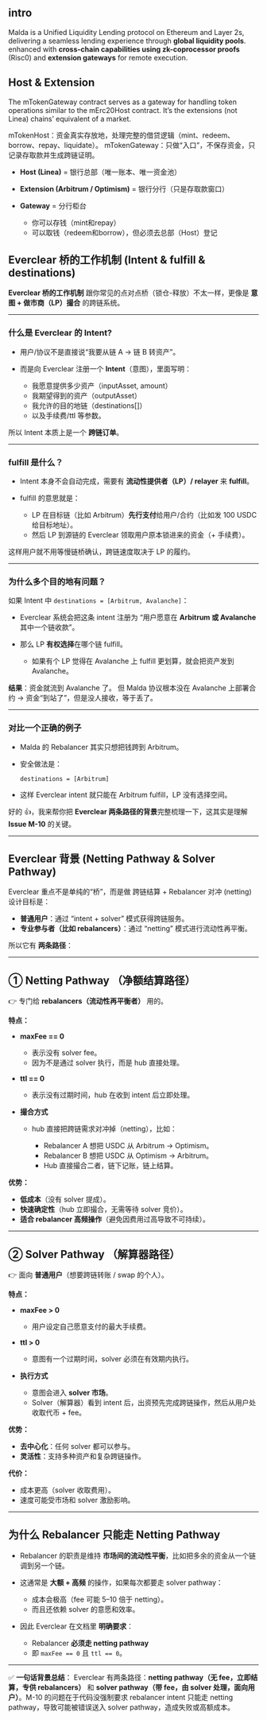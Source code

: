 
## intro
Malda is a Unified Liquidity Lending protocol on Ethereum and Layer 2s, delivering a seamless lending experience through **global liquidity pools**. 
enhanced with **cross-chain capabilities using zk-coprocessor proofs** (Risc0) and **extension gateways** for remote execution.

## Host & Extension

The mTokenGateway contract serves as a gateway for handling token operations similar to the mErc20Host contract. It’s the extensions (not Linea) chains’ equivalent of a market.

mTokenHost：资金真实存放地，处理完整的借贷逻辑（mint、redeem、borrow、repay、liquidate）。
mTokenGateway：只做“入口”，不保存资金，只记录存取款并生成跨链证明。

* **Host (Linea)** = 银行总部（唯一账本、唯一资金池）
* **Extension (Arbitrum / Optimism)** = 银行分行（只是存取款窗口）
* **Gateway** = 分行柜台

  * 你可以存钱（mint和repay）
  * 可以取钱（redeem和borrow），但必须去总部（Host）登记

## Everclear 桥的工作机制 (Intent & fulfill & destinations)

 **Everclear 桥的工作机制** 跟你常见的点对点桥（锁仓-释放）不太一样，更像是 **意图 + 做市商（LP）撮合** 的跨链系统。

---

### 什么是 Everclear 的 Intent?

* 用户/协议不是直接说“我要从链 A → 链 B 转资产”。
* 而是向 Everclear 注册一个 **Intent**（意图），里面写明：

  * 我愿意提供多少资产（inputAsset, amount）
  * 我期望得到的资产（outputAsset）
  * 我允许的目的地链（destinations[]）
  * 以及手续费/ttl 等参数。

所以 Intent 本质上是一个 **跨链订单**。

---

### fulfill 是什么？

* Intent 本身不会自动完成，需要有 **流动性提供者（LP）/ relayer** 来 **fulfill**。
* fulfill 的意思就是：

  * LP 在目标链（比如 Arbitrum）**先行支付**给用户/合约（比如发 100 USDC 给目标地址）。
  * 然后 LP 到源链的 Everclear 领取用户原本锁进来的资金（+ 手续费）。

这样用户就不用等慢链桥确认，跨链速度取决于 LP 的履约。

---

### 为什么多个目的地有问题？

如果 Intent 中 `destinations = [Arbitrum, Avalanche]`：

* Everclear 系统会把这条 intent 注册为 “用户愿意在 **Arbitrum 或 Avalanche** 其中一个链收款”。
* 那么 LP **有权选择**在哪个链 fulfill。

  * 如果有个 LP 觉得在 Avalanche 上 fulfill 更划算，就会把资产发到 Avalanche。

**结果**：资金就流到 Avalanche 了。
但 Malda 协议根本没在 Avalanche 上部署合约 → 资金“到站了”，但是没人接收，等于丢了。

---

### 对比一个正确的例子

* Malda 的 Rebalancer 其实只想把钱跨到 Arbitrum。
* 安全做法是：

  ```
  destinations = [Arbitrum]
  ```
* 这样 Everclear intent 就只能在 Arbitrum fulfill，LP 没有选择空间。


好的 👍，我来帮你把 **Everclear 两条路径的背景**完整梳理一下，这其实是理解 **Issue M-10** 的关键。

---

## Everclear 背景 (Netting Pathway & Solver Pathway)

Everclear 重点不是单纯的“桥”，而是做 跨链结算 + Rebalancer 对冲 (netting)
设计目标是：

* **普通用户**：通过 “intent + solver” 模式获得跨链服务。
* **专业参与者（比如 rebalancers）**：通过 “netting” 模式进行流动性再平衡。

所以它有 **两条路径**：

---

## ① Netting Pathway （净额结算路径）

👉 专门给 **rebalancers（流动性再平衡者）** 用的。

**特点：**

* **maxFee == 0**

  * 表示没有 solver fee。
  * 因为不是通过 solver 执行，而是 hub 直接处理。

* **ttl == 0**

  * 表示没有过期时间，hub 在收到 intent 后立即处理。

* **撮合方式**

  * hub 直接把跨链需求对冲掉（netting），比如：

    * Rebalancer A 想把 USDC 从 Arbitrum → Optimism。
    * Rebalancer B 想把 USDC 从 Optimism → Arbitrum。
    * Hub 直接撮合二者，链下记账，链上结算。

**优势：**

* **低成本**（没有 solver 提成）。
* **快速确定性**（hub 立即撮合，无需等待 solver 竞价）。
* **适合 rebalancer 高频操作**（避免因费用过高导致不可持续）。

---

## ② Solver Pathway （解算器路径）

👉 面向 **普通用户**（想要跨链转账 / swap 的个人）。

**特点：**

* **maxFee > 0**

  * 用户设定自己愿意支付的最大手续费。

* **ttl > 0**

  * 意图有一个过期时间，solver 必须在有效期内执行。

* **执行方式**

  * 意图会进入 **solver 市场**。
  * Solver（解算器）看到 intent 后，出资预先完成跨链操作，然后从用户处收取代币 + fee。

**优势：**

* **去中心化**：任何 solver 都可以参与。
* **灵活性**：支持多种资产和复杂跨链操作。

**代价：**

* 成本更高（solver 收取费用）。
* 速度可能受市场和 solver 激励影响。

---

## 为什么 **Rebalancer 只能走 Netting Pathway**

* Rebalancer 的职责是维持 **市场间的流动性平衡**，比如把多余的资金从一个链调到另一个链。
* 这通常是 **大额 + 高频** 的操作，如果每次都要走 solver pathway：

  * 成本会极高（fee 可能 5–10 倍于 netting）。
  * 而且还依赖 solver 的意愿和效率。
* 因此 Everclear 在文档里 **明确要求**：

  * Rebalancer **必须走 netting pathway**
  * 即 `maxFee == 0` 且 `ttl == 0`。

---

✅ **一句话背景总结**：
Everclear 有两条路径：**netting pathway（无 fee，立即结算，专供 rebalancers）** 和 **solver pathway（带 fee，由 solver 处理，面向用户）**。M-10 的问题在于代码没强制要求 rebalancer intent 只能走 netting pathway，导致可能被错误送入 solver pathway，造成失败或高额成本。


